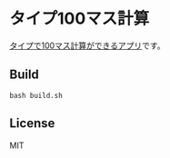 # タイプ100マス計算

[タイプで100マス計算ができるアプリ](https://marmooo.github.io/tegaki-100masu/)です。

## Build

```
bash build.sh
```

## License

MIT
